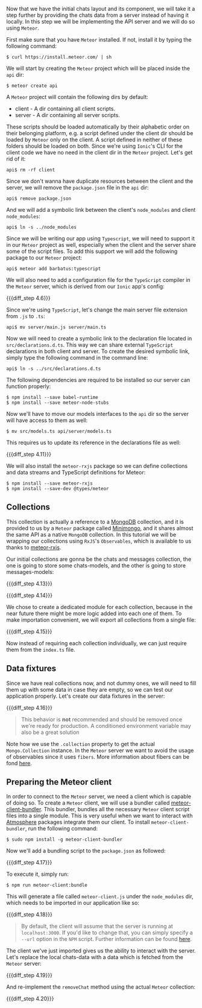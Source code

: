 Now that we have the initial chats layout and its component, we will take it a step further by providing the chats data from a server instead of having it locally. In this step we will be implementing the API server and we will do so using `Meteor`.

First make sure that you have `Meteor` installed. If not, install it by typing the following command:

    $ curl https://install.meteor.com/ | sh

We will start by creating the `Meteor` project which will be placed inside the `api` dir:

    $ meteor create api

A `Meteor` project will contain the following dirs by default:

- client - A dir containing all client scripts.
- server - A dir containing all server scripts.

These scripts should be loaded automatically by their alphabetic order on their belonging platform, e.g. a script defined under the client dir should be loaded by `Meteor` only on the client. A script defined in neither of these folders should be loaded on both. Since we're using `Ionic`'s CLI for the client code we have no need in the client dir in the `Meteor` project. Let's get rid of it:

    api$ rm -rf client

Since we don't wanna have duplicate resources between the client and the server, we will remove the `package.json` file in the `api` dir:

    api$ remove package.json

And we will add a symbolic link between the client's `node_modules` and client `node_modules`:

    api$ ln -s ../node_modules

Since we will be writing our app using `Typescript`, we will need to support it in our `Meteor` project as well, especially when the client and the server share some of the script files. To add this support we will add the following package to our `Meteor` project:

    api$ meteor add barbatus:typescript

We will also need to add a configuration file for the `TypeScript` compiler in the `Meteor` server, which is derived from our `Ionic` app's config:

{{{diff_step 4.6}}}

Since we're using `TypeScript`, let's change the main server file extension from `.js` to `.ts`:

    api$ mv server/main.js server/main.ts

Now we will need to create a symbolic link to the declaration file located in `src/declarations.d.ts`. This way we can share external `TypeScript` declarations in both client and server. To create the desired symbolic link, simply type the following command in the command line:

    api$ ln -s ../src/declarations.d.ts

The following dependencies are required to be installed so our server can function properly:

    $ npm install --save babel-runtime
    $ npm install --save meteor-node-stubs

Now we'll have to move our models interfaces to the `api` dir so the server will have access to them as well:

    $ mv src/models.ts api/server/models.ts

This requires us to update its reference in the declarations file as well:

{{{diff_step 4.11}}}

We will also install the `meteor-rxjs` package so we can define collections and data streams and TypeScript definitions for Meteor:

    $ npm install --save meteor-rxjs
    $ npm install --save-dev @types/meteor

## Collections

This collection is actually a reference to a [MongoDB](http://mongodb.com) collection, and it is provided to us by a `Meteor` package called [Minimongo](https://guide.meteor.com/collections.html), and it shares almost the same API as a native `MongoDB` collection. In this tutorial we will be wrapping our collections using `RxJS`'s `Observables`, which is available to us thanks to [meteor-rxjs](http://npmjs.com/package/meteor-rxjs).

Our initial collections are gonna be the chats and messages collection, the one is going to store some chats-models, and the other is going to store messages-models:

{{{diff_step 4.13}}}

{{{diff_step 4.14}}}

We chose to create a dedicated module for each collection, because in the near future there might be more logic added into each one of them. To make importation convenient, we will export all collections from a single file:

{{{diff_step 4.15}}}

Now instead of requiring each collection individually, we can just require them from the `index.ts` file.

## Data fixtures

Since we have real collections now, and not dummy ones, we will need to fill them up with some data in case they are empty, so we can test our application properly. Let's create our data fixtures in the server:

{{{diff_step 4.16}}}

> This behavior is **not** recommended and should be removed once we're ready for production. A conditioned environment variable may also be a great solution

Note how we use the `.collection` property to get the actual `Mongo.Collection` instance. In the `Meteor` server we want to avoid the usage of observables since it uses `fibers`. More information about fibers can be fond [here](https://www.npmjs.com/package/fibers).

## Preparing the Meteor client

In order to connect to the `Meteor` server, we need a client which is capable of doing so. To create a `Meteor` client, we will use a bundler called [meteor-client-bundler](https://github.com/Urigo/meteor-client-bundler). This bundler, bundles all the necessary `Meteor` client script files into a single module. This is very useful when we want to interact with [Atmosphere](https://atmospherejs.com/) packages integrate them our client. To install `meteor-client-bundler`, run the following command:

    $ sudo npm install -g meteor-client-bundler

Now we'll add a bundling script to the `package.json` as followed:

{{{diff_step 4.17}}}

To execute it, simply run:

    $ npm run meteor-client:bundle

This will generate a file called `meteor-client.js` under the `node_modules` dir, which needs to be imported in our application like so:

{{{diff_step 4.18}}}

> By default, the client will assume that the server is running at `localhost:3000`. If you'd like to change that, you can simply specify a `--url` option in the `NPM` script. Further information can be found [here](https://github.com/Urigo/meteor-client-bundler).

The client we've just imported gives us the ability to interact with the server. Let's replace the local chats-data with a data which is fetched from the `Meteor` server:

{{{diff_step 4.19}}}

And re-implement the `removeChat` method using the actual `Meteor` collection:

{{{diff_step 4.20}}}
